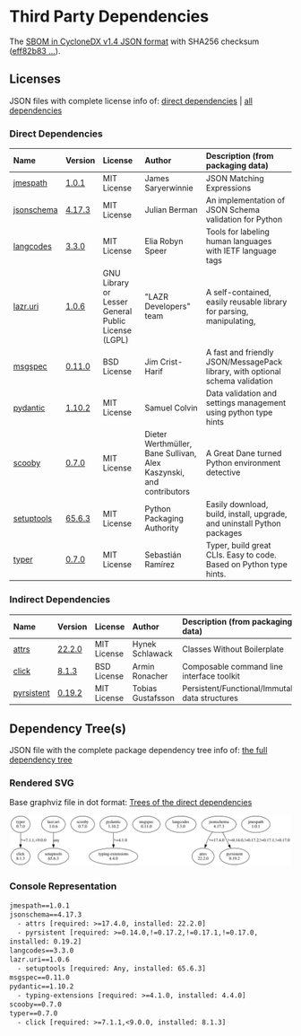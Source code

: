 # Third Party Dependencies

<!--[[[fill sbom_sha256()]]]-->
The [SBOM in CycloneDX v1.4 JSON format](https://git.sr.ht/~sthagen/csaf/blob/default/sbom.json) with SHA256 checksum ([eff82b83 ...](https://git.sr.ht/~sthagen/csaf/blob/default/sbom.json.sha256 "sha256:eff82b8351a2e7f5b046a599830cdabeb869e7f5a23416282c19f594ccfd0e6f")).
<!--[[[end]]] (checksum: 663fecc632b05cb57f95dc96de82e408)-->
## Licenses

JSON files with complete license info of: [direct dependencies](direct-dependency-licenses.json) | [all dependencies](all-dependency-licenses.json)

### Direct Dependencies

<!--[[[fill direct_dependencies_table()]]]-->
| Name                                                                               | Version                                               | License                                             | Author                                                              | Description (from packaging data)                                             |
|:-----------------------------------------------------------------------------------|:------------------------------------------------------|:----------------------------------------------------|:--------------------------------------------------------------------|:------------------------------------------------------------------------------|
| [jmespath](https://github.com/jmespath/jmespath.py)                                | [1.0.1](https://pypi.org/project/jmespath/1.0.1/)     | MIT License                                         | James Saryerwinnie                                                  | JSON Matching Expressions                                                     |
| [jsonschema](https://github.com/python-jsonschema/jsonschema/blob/main/README.rst) | [4.17.3](https://pypi.org/project/jsonschema/4.17.3/) | MIT License                                         | Julian Berman                                                       | An implementation of JSON Schema validation for Python                        |
| [langcodes](https://github.com/rspeer/langcodes)                                   | [3.3.0](https://pypi.org/project/langcodes/3.3.0/)    | MIT License                                         | Elia Robyn Speer                                                    | Tools for labeling human languages with IETF language tags                    |
| [lazr.uri](https://launchpad.net/lazr.uri)                                         | [1.0.6](https://pypi.org/project/lazr.uri/1.0.6/)     | GNU Library or Lesser General Public License (LGPL) | "LAZR Developers" team                                              | A self-contained, easily reusable library for parsing, manipulating,          |
| [msgspec](https://jcristharif.com/msgspec/)                                        | [0.11.0](https://pypi.org/project/msgspec/0.11.0/)    | BSD License                                         | Jim Crist-Harif                                                     | A fast and friendly JSON/MessagePack library, with optional schema validation |
| [pydantic](https://github.com/pydantic/pydantic)                                   | [1.10.2](https://pypi.org/project/pydantic/1.10.2/)   | MIT License                                         | Samuel Colvin                                                       | Data validation and settings management using python type hints               |
| [scooby](https://github.com/banesullivan/scooby)                                   | [0.7.0](https://pypi.org/project/scooby/0.7.0/)       | MIT License                                         | Dieter Werthmüller, Bane Sullivan, Alex Kaszynski, and contributors | A Great Dane turned Python environment detective                              |
| [setuptools](https://github.com/pypa/setuptools)                                   | [65.6.3](https://pypi.org/project/setuptools/65.6.3/) | MIT License                                         | Python Packaging Authority                                          | Easily download, build, install, upgrade, and uninstall Python packages       |
| [typer](https://github.com/tiangolo/typer)                                         | [0.7.0](https://pypi.org/project/typer/0.7.0/)        | MIT License                                         | Sebastián Ramírez                                                   | Typer, build great CLIs. Easy to code. Based on Python type hints.            |
<!--[[[end]]] (checksum: b072cebe8a164b7d119b45e2678f2684)-->

### Indirect Dependencies

<!--[[[fill indirect_dependencies_table()]]]-->
| Name                                               | Version                                               | License     | Author            | Description (from packaging data)               |
|:---------------------------------------------------|:------------------------------------------------------|:------------|:------------------|:------------------------------------------------|
| [attrs](https://www.attrs.org/)                    | [22.2.0](https://pypi.org/project/attrs/22.2.0/)      | MIT License | Hynek Schlawack   | Classes Without Boilerplate                     |
| [click](https://palletsprojects.com/p/click/)      | [8.1.3](https://pypi.org/project/click/8.1.3/)        | BSD License | Armin Ronacher    | Composable command line interface toolkit       |
| [pyrsistent](https://github.com/tobgu/pyrsistent/) | [0.19.2](https://pypi.org/project/pyrsistent/0.19.2/) | MIT License | Tobias Gustafsson | Persistent/Functional/Immutable data structures |
<!--[[[end]]] (checksum: 22645116ee18efb7104020003d445c8c)-->

## Dependency Tree(s)

JSON file with the complete package dependency tree info of: [the full dependency tree](package-dependency-tree.json)

### Rendered SVG

Base graphviz file in dot format: [Trees of the direct dependencies](package-dependency-tree.dot.txt)

<img src="./package-dependency-tree.svg" alt="Trees of the direct dependencies" title="Trees of the direct dependencies"/>

### Console Representation

<!--[[[fill dependency_tree_console_text()]]]-->
````console
jmespath==1.0.1
jsonschema==4.17.3
  - attrs [required: >=17.4.0, installed: 22.2.0]
  - pyrsistent [required: >=0.14.0,!=0.17.2,!=0.17.1,!=0.17.0, installed: 0.19.2]
langcodes==3.3.0
lazr.uri==1.0.6
  - setuptools [required: Any, installed: 65.6.3]
msgspec==0.11.0
pydantic==1.10.2
  - typing-extensions [required: >=4.1.0, installed: 4.4.0]
scooby==0.7.0
typer==0.7.0
  - click [required: >=7.1.1,<9.0.0, installed: 8.1.3]
````
<!--[[[end]]] (checksum: 23b74ae29b67b72fee59f7e22956424a)-->
